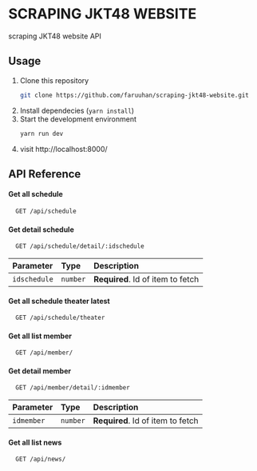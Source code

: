 # SCRAPING JKT48 WEBSITE

scraping JKT48 website API

## Usage

1. Clone this repository
   ```bash
   git clone https://github.com/faruuhan/scraping-jkt48-website.git
   ```
2. Install dependecies (`yarn install`)
3. Start the development environment
   ```bash
   yarn run dev
   ```
4. visit http://localhost:8000/

## API Reference

#### Get all schedule

```bash
  GET /api/schedule
```

#### Get detail schedule

```bash
  GET /api/schedule/detail/:idschedule
```

| Parameter    | Type     | Description                       |
| :----------- | :------- | :-------------------------------- |
| `idschedule` | `number` | **Required**. Id of item to fetch |

#### Get all schedule theater latest

```bash
  GET /api/schedule/theater
```

#### Get all list member

```bash
  GET /api/member/
```

#### Get detail member

```bash
  GET /api/member/detail/:idmember
```

| Parameter  | Type     | Description                       |
| :--------- | :------- | :-------------------------------- |
| `idmember` | `number` | **Required**. Id of item to fetch |

#### Get all list news

```bash
  GET /api/news/
```
